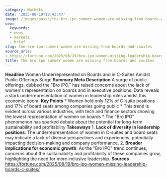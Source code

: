 ```yaml
---
category: Markets
date: '2025-08-19T18:43:47'
image: /images/posts/the-bro-ipo-summer-women-are-missing-from-boards-and-csuites.jpg
seo:
  keywords:
  - news
  - markets
  - brief
slug: the-bro-ipo-summer-women-are-missing-from-boards-and-csuites
source_urls:
- https://fortune.com/2025/08/19/bro-ipo-women-missing-leadership-boards-c-suites/
title: The bro ipo summer women are missing from boards and csuites
---
```


**Headline** Women Underrepresented on Boards and in C-Suites Amidst Public Offerings Surge  **Summary Meta Description** A surge of public offerings, dubbed the "Bro IPO," has raised concerns about the lack of women's representation on boards and in executive positions. Data reveals a stark underrepresentation of women in leadership roles amidst this economic boom.  **Key Points**  * Women hold only 12% of C-suite positions and 17% of board seats among companies going public * This trend is evident across various industries, with tech and finance sectors showing the lowest representation of women on boards * The "Bro IPO" phenomenon has sparked debate about the potential for long-term sustainability and profitability  **Takeaways**  1. **Lack of diversity in leadership positions**: The underrepresentation of women in C-suites and board seats may indicate a lack of diverse perspectives and experiences, potentially impacting decision-making and company performance. 2. **Broader implications for economic growth**: As the "Bro IPO" trend continues, concerns about the sustainability and profitability of these companies grow, highlighting the need for more inclusive leadership.  **Sources** https://fortune.com/2025/08/19/bro-ipo-women-missing-leadership-boards-c-suites/